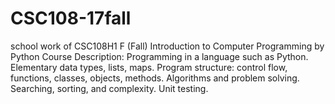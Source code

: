 # CSC108-17fall
school work of CSC108H1 F (Fall) Introduction to Computer Programming by Python
Course Description:
Programming in a language such as Python. Elementary data types, lists, maps. Program structure: control flow, functions, classes, objects, methods. Algorithms and problem solving. Searching, sorting, and complexity. Unit testing.
